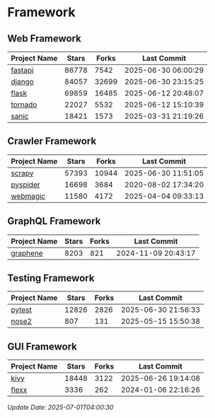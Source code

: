 # Framework

## Web Framework
| Project Name | Stars | Forks | Last Commit |
| ------------ | ----- | ----- | ----------- |
| [fastapi](https://github.com/fastapi/fastapi) | 86778 | 7542 | 2025-06-30 06:00:29 |
| [django](https://github.com/django/django) | 84057 | 32699 | 2025-06-30 23:15:25 |
| [flask](https://github.com/pallets/flask) | 69859 | 16485 | 2025-06-12 20:48:07 |
| [tornado](https://github.com/tornadoweb/tornado) | 22027 | 5532 | 2025-06-12 15:10:39 |
| [sanic](https://github.com/sanic-org/sanic) | 18421 | 1573 | 2025-03-31 21:19:26 |

## Crawler Framework
| Project Name | Stars | Forks | Last Commit |
| ------------ | ----- | ----- | ----------- |
| [scrapy](https://github.com/scrapy/scrapy) | 57393 | 10944 | 2025-06-30 11:51:05 |
| [pyspider](https://github.com/binux/pyspider) | 16698 | 3684 | 2020-08-02 17:34:20 |
| [webmagic](https://github.com/code4craft/webmagic) | 11580 | 4172 | 2025-04-04 09:33:13 |

## GraphQL Framework
| Project Name | Stars | Forks | Last Commit |
| ------------ | ----- | ----- | ----------- |
| [graphene](https://github.com/graphql-python/graphene) | 8203 | 821 | 2024-11-09 20:43:17 |

## Testing Framework
| Project Name | Stars | Forks | Last Commit |
| ------------ | ----- | ----- | ----------- |
| [pytest](https://github.com/pytest-dev/pytest) | 12826 | 2826 | 2025-06-30 21:56:33 |
| [nose2](https://github.com/nose-devs/nose2) | 807 | 131 | 2025-05-15 15:50:38 |

## GUI Framework
| Project Name | Stars | Forks | Last Commit |
| ------------ | ----- | ----- | ----------- |
| [kivy](https://github.com/kivy/kivy) | 18448 | 3122 | 2025-06-26 19:14:08 |
| [flexx](https://github.com/flexxui/flexx) | 3336 | 262 | 2024-01-06 22:16:26 |

*Update Date: 2025-07-01T04:00:30*